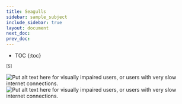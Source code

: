```yaml
---
title: Seagulls
sidebar: sample_subject
include_sidebar: true
layout: document
next_doc: 
prev_doc: 
---
```


* TOC
{:toc}

<sup>[5]</sup>

<img src="/template-information-site/assets/images/sample_subject/seagull1.jpg" alt="Put alt text here for visually impaired users, or users with very slow internet connections."/>

<img src="/template-information-site/assets/images/sample_subject/seagull2.jpg" alt="Put alt text here for visually impaired users, or users with very slow internet connections."/>
